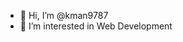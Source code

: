 - 👋 Hi, I’m @kman9787
- 👀 I’m interested in Web Development

<!---
kman9787/kman9787 is a ✨ special ✨ repository because its `README.md` (this file) appears on your GitHub profile.
You can click the Preview link to take a look at your changes.
--->

